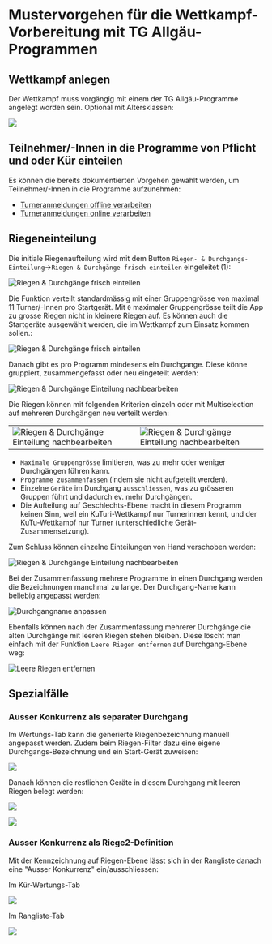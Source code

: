 # Mustervorgehen für die Wettkampf-Vorbereitung mit TG Allgäu-Programmen

## Wettkampf anlegen

Der Wettkampf muss vorgängig mit einem der TG Allgäu-Programme angelegt worden sein. Optional mit Altersklassen:

![](/assets/NeuerWettkampfTGAllgaeu.png)


## Teilnehmer/-Innen in die Programme von Pflicht und oder Kür einteilen

Es können die bereits dokumentierten Vorgehen gewählt werden, um Teilnehmer/-Innen in die Programme aufzunehmen:
* [Turneranmeldungen offline verarbeiten](../wettkampf_uebersicht/turneranmeldungen_verarbeiten_offline.md)
* [Turneranmeldungen online verarbeiten](../wettkampf_uebersicht/turneranmeldungen_verarbeiten_online.md)


## Riegeneinteilung

Die initiale Riegenaufteilung wird mit dem Button `Riegen- & Durchgangs-Einteilung`-&gt;`Riegen & Durchgänge frisch einteilen` eingeleitet \(1\):

![Riegen &amp; Durchg&#xE4;nge frisch einteilen](/assets/tgallgaeu-suggest-init.png)

Die Funktion verteilt standardmässig mit einer Gruppengrösse von maximal 11 Turner/-Innen pro Startgerät. Mit `0` maximaler Gruppengrösse teilt die App zu grosse Riegen nicht in kleinere Riegen auf. Es können auch die Startgeräte ausgewählt werden, die im Wettkampf zum Einsatz kommen sollen.:

![Riegen &amp; Durchg&#xE4;nge frisch einteilen](/assets/kutu-riegen-einteilen-dlg.png)

Danach gibt es pro Programm mindesens ein Durchgange. Diese könne gruppiert, zusammengefasst oder neu eingeteilt werden:

![Riegen &amp; Durchg&#xE4;nge Einteilung nachbearbeiten](/assets/tgallgaeu-planning-edit.png)

Die Riegen können mit folgenden Kriterien einzeln oder mit Multiselection auf mehreren Durchgängen neu verteilt werden:

|  |  |
| :--- | :--- |
| ![Riegen &amp; Durchg&#xE4;nge Einteilung nachbearbeiten](/assets/tgallgaeu-durchgang-partial-replanning.png) | ![Riegen &amp; Durchg&#xE4;nge Einteilung nachbearbeiten](/assets/tgallgaeu-durchgang-partial-replanning-options.png) |

* `Maximale Gruppengrösse` limitieren, was zu mehr oder weniger Durchgängen führen kann.
* `Programme zusammenfassen` \(indem sie nicht aufgeteilt werden\).
* Einzelne `Geräte` im Durchgang `ausschliessen`, was zu grösseren Gruppen führt und dadurch ev. mehr Durchgängen.
* Die Aufteilung auf Geschlechts-Ebene macht in diesem Programm keinen Sinn, weil ein KuTuri-Wettkampf nur Turnerinnen kennt, und der KuTu-Wettkampf nur Turner \(unterschiedliche Gerät-Zusammensetzung\).

Zum Schluss können einzelne Einteilungen von Hand verschoben werden:

![Riegen &amp; Durchg&#xE4;nge Einteilung nachbearbeiten](/assets/turn10-durchgang-partial-replanning-moves.png)

Bei der Zusammenfassung mehrere Programme in einen Durchgang werden die Bezeichnungen manchmal zu lange. Der Durchgang-Name kann beliebig angepasst werden:

![Durchgangname anpassen](/assets/tgallgaeu-durchgang-partial-replanning-rename-durchgang.png)

Ebenfalls können nach der Zusammenfassung mehrerer Durchgänge die alten Durchgänge mit leeren Riegen stehen bleiben. Diese löscht man einfach mit der Funktion `Leere Riegen entfernen` auf Durchgang-Ebene weg:

![Leere Riegen entfernen](/assets/tgallgaeu-durchgang-partial-replanning-remove-empty-squads.png)

## Spezialfälle

### Ausser Konkurrenz als separater Durchgang

Im Wertungs-Tab kann die generierte Riegenbezeichnung manuell angepasst werden. Zudem beim Riegen-Filter dazu eine eigene Durchgangs-Bezeichnung und ein Start-Gerät zuweisen:

![](/assets/tgallgaeu-durchgang-spezialfall-wertungstab.png)

Danach können die restlichen Geräte in diesem Durchgang mit leeren Riegen belegt werden:

![](/assets/tgallgaeu-planning-spezialfall-durchgang.png)

![](/assets/tgallgaeu-durchgang-spezialfall-rangliste.png)

### Ausser Konkurrenz als Riege2-Definition

Mit der Kennzeichnung auf Riegen-Ebene lässt sich in der Rangliste danach eine "Ausser Konkurrenz" ein/ausschliessen:

Im Kür-Wertungs-Tab

![](/assets/tgallgaeu-riege2-spezialfall-wertungstab.png)

Im Rangliste-Tab

![](/assets/tgallgaeu-riege2-spezialfall-rangliste.png)

